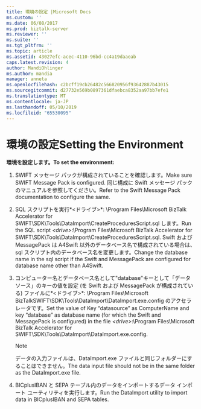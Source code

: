 ```yaml
---
title: 環境の設定 |Microsoft Docs
ms.custom: ''
ms.date: 06/08/2017
ms.prod: biztalk-server
ms.reviewer: ''
ms.suite: ''
ms.tgt_pltfrm: ''
ms.topic: article
ms.assetid: 43027efc-acec-4110-96bd-cc4a19daaeab
caps.latest.revision: 4
author: MandiOhlinger
ms.author: mandia
manager: anneta
ms.openlocfilehash: c2bcff19cb26482c566820956f93642887b43015
ms.sourcegitcommit: d27732e569b0897361dfaebca8352aa97bb7efe1
ms.translationtype: MT
ms.contentlocale: ja-JP
ms.lasthandoff: 05/10/2019
ms.locfileid: "65530095"
---
```

# <a name="setting-the-environment"></a><span data-ttu-id="02dcb-102">環境の設定</span><span class="sxs-lookup"><span data-stu-id="02dcb-102">Setting the Environment</span></span>
<span data-ttu-id="02dcb-103">**環境を設定します。**</span><span class="sxs-lookup"><span data-stu-id="02dcb-103">**To set the environment:**</span></span>  
  
1.  <span data-ttu-id="02dcb-104">SWIFT メッセージ パックが構成されていることを確認します。</span><span class="sxs-lookup"><span data-stu-id="02dcb-104">Make sure SWIFT Message Pack is configured.</span></span> <span data-ttu-id="02dcb-105">同じ構成に Swift メッセージ パックのマニュアルを参照してください。</span><span class="sxs-lookup"><span data-stu-id="02dcb-105">Refer to the Swift Message Pack documentation to configure the same.</span></span>  
  
2.  <span data-ttu-id="02dcb-106">SQL スクリプトを実行*\<ドライブ\>*: \Program Files\Microsoft BizTalk Accelerator for SWIFT\SDK\Tools\DataImport\CreateProceduresScript.sql します。</span><span class="sxs-lookup"><span data-stu-id="02dcb-106">Run the SQL script *\<drive\>*:\Program Files\Microsoft BizTalk Accelerator for SWIFT\SDK\Tools\DataImport\CreateProceduresScript.sql.</span></span> <span data-ttu-id="02dcb-107">Swift および MessagePack は A4Swift 以外のデータベース名で構成されている場合は、sql スクリプト内のデータベース名を変更します。</span><span class="sxs-lookup"><span data-stu-id="02dcb-107">Change the database name in the sql script if the Swift and MessagePack are configured for database name other than A4Swift.</span></span>  
  
3.  <span data-ttu-id="02dcb-108">コンピューター名とデータベース名として"database"キーとして「データ ソース」のキーの値を設定 (を Swift および MessagePack が構成されている) ファイルに*\<ドライブ\>*: \Program Files\Microsoft BizTalkSWIFT\SDK\Tools\DataImport\DataImport.exe.config のアクセラレータです。</span><span class="sxs-lookup"><span data-stu-id="02dcb-108">Set the value of Key “datasource” as ComputerName and key “database” as database name (for which the Swift and MessagePack is configured) in the file *\<drive\>*:\Program Files\Microsoft BizTalk Accelerator for SWIFT\SDK\Tools\DataImport\DataImport.exe.config.</span></span>  
  
    > [!NOTE]
    >  <span data-ttu-id="02dcb-109">データの入力ファイルは、DataImport.exe ファイルと同じフォルダーにすることはできません。</span><span class="sxs-lookup"><span data-stu-id="02dcb-109">The data input file should not be in the same folder as the DataImport.exe file.</span></span>  
  
4.  <span data-ttu-id="02dcb-110">BICplusIBAN と SEPA テーブル内のデータをインポートするデータ インポート ユーティリティを実行します。</span><span class="sxs-lookup"><span data-stu-id="02dcb-110">Run the DataImport utility to import data in BICplusIBAN and SEPA tables.</span></span>